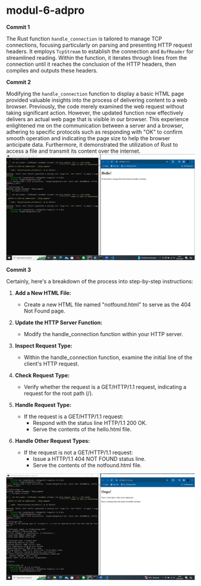 # modul-6-adpro

**Commit 1**

The Rust function `handle_connection` is tailored to manage TCP connections, focusing particularly on parsing and presenting HTTP request headers. It employs `TcpStream` to establish the connection and `BufReader` for streamlined reading. Within the function, it iterates through lines from the connection until it reaches the conclusion of the HTTP headers, then compiles and outputs these headers.

**Commit 2**

Modifying the `handle_connection` function to display a basic HTML page provided valuable insights into the process of delivering content to a web browser. Previously, the code merely examined the web request without taking significant action. However, the updated function now effectively delivers an actual web page that is visible in our browser. This experience enlightened me on the communication between a server and a browser, adhering to specific protocols such as responding with "OK" to confirm smooth operation and indicating the page size to help the browser anticipate data. Furthermore, it demonstrated the utilization of Rust to access a file and transmit its content over the internet.
![Commit 2 screen capture](commit2.png)

**Commit 3**

Certainly, here's a breakdown of the process into step-by-step instructions:

1. **Add a New HTML File:**
   - Create a new HTML file named "notfound.html" to serve as the 404 Not Found page.

2. **Update the HTTP Server Function:**
   - Modify the handle_connection function within your HTTP server.

3. **Inspect Request Type:**
   - Within the handle_connection function, examine the initial line of the client's HTTP request.

4. **Check Request Type:**
   - Verify whether the request is a GET/HTTP/1.1 request, indicating a request for the root path (/).

5. **Handle Request Type:**
   - If the request is a GET/HTTP/1.1 request:
     - Respond with the status line HTTP/1.1 200 OK.
     - Serve the contents of the hello.html file.

6. **Handle Other Request Types:**
   - If the request is not a GET/HTTP/1.1 request:
     - Issue a HTTP/1.1 404 NOT FOUND status line.
     - Serve the contents of the notfound.html file.

![Commit 3 screen capture](commit3.png)